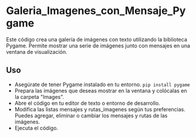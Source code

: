 # Galeria_Imagenes_con_Mensaje_Pygame
Este código crea una galería de imágenes con texto utilizando la biblioteca Pygame. Permite mostrar una serie de imágenes junto con mensajes en una ventana de visualización.

## Uso
- Asegúrate de tener Pygame instalado en tu entorno. `pip install pygame`
- Prepara las imágenes que deseas mostrar en la ventana y colócalas en la carpeta "Images".
- Abre el código en tu editor de texto o entorno de desarrollo.
- Modifica las listas mensajes y rutas_imagenes según tus preferencias. Puedes agregar, eliminar o cambiar los mensajes y rutas de las imágenes.
- Ejecuta el código.
